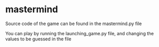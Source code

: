 # mastermind

Source code of the game can be found in the mastermind.py file

You can play by running the launching_game.py file, and changing the values to be guessed in the file


